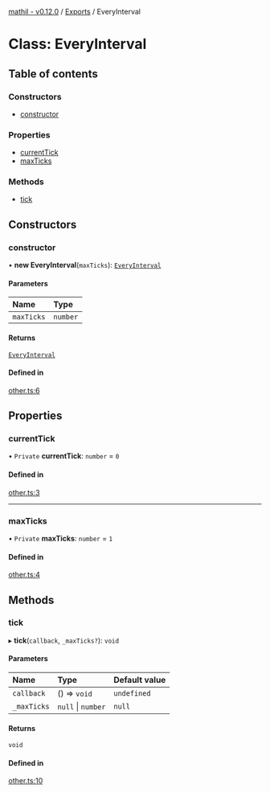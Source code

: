 [mathil - v0.12.0](../README.md) / [Exports](../modules.md) / EveryInterval

# Class: EveryInterval

## Table of contents

### Constructors

- [constructor](EveryInterval.md#constructor)

### Properties

- [currentTick](EveryInterval.md#currenttick)
- [maxTicks](EveryInterval.md#maxticks)

### Methods

- [tick](EveryInterval.md#tick)

## Constructors

### constructor

• **new EveryInterval**(`maxTicks`): [`EveryInterval`](EveryInterval.md)

#### Parameters

| Name | Type |
| :------ | :------ |
| `maxTicks` | `number` |

#### Returns

[`EveryInterval`](EveryInterval.md)

#### Defined in

[other.ts:6](https://github.com/eransed/mathil/blob/84118e9/src/other.ts#L6)

## Properties

### currentTick

• `Private` **currentTick**: `number` = `0`

#### Defined in

[other.ts:3](https://github.com/eransed/mathil/blob/84118e9/src/other.ts#L3)

___

### maxTicks

• `Private` **maxTicks**: `number` = `1`

#### Defined in

[other.ts:4](https://github.com/eransed/mathil/blob/84118e9/src/other.ts#L4)

## Methods

### tick

▸ **tick**(`callback`, `_maxTicks?`): `void`

#### Parameters

| Name | Type | Default value |
| :------ | :------ | :------ |
| `callback` | () => `void` | `undefined` |
| `_maxTicks` | ``null`` \| `number` | `null` |

#### Returns

`void`

#### Defined in

[other.ts:10](https://github.com/eransed/mathil/blob/84118e9/src/other.ts#L10)
